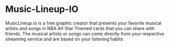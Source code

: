 # Music-Lineup-IO
MusicLineup.io is a free graphic creator that presents your favorite musical artists and songs in NBA All-Star Themed cards that you can share with friends. The musical artists or songs can come directly from your respective streaming service and are based on your listening habits
